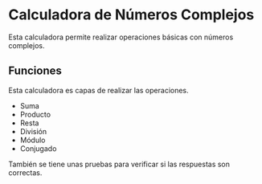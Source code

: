 # Calculadora de Números Complejos

Esta calculadora permite realizar operaciones básicas con números complejos.

## Funciones

Esta calculadora es capas de realizar las operaciones.

* Suma
* Producto
* Resta
* División
* Módulo
* Conjugado

También se tiene unas pruebas para verificar si las respuestas son correctas.
